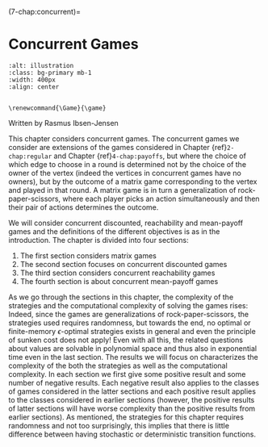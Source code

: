 (7-chap:concurrent)=
# Concurrent Games

```{image} ./../Illustrations/7.jpg
:alt: illustration
:class: bg-primary mb-1
:width: 400px
:align: center
```

```{math}

\renewcommand{\Game}{\game}

```


Written by Rasmus Ibsen-Jensen



This chapter considers concurrent games. The concurrent games we consider are extensions of the games considered in Chapter {ref}`2-chap:regular` and Chapter {ref}`4-chap:payoffs`, but where the choice of which edge to choose in a round is determined not by the choice of the owner of the vertex (indeed the vertices in concurrent games have no owners), but by the outcome of a matrix game corresponding to the vertex and played in that round. 
A matrix game is in turn a generalization of rock-paper-scissors, where each player picks an action simultaneously and then their pair of actions determines the outcome.

We will consider concurrent discounted, reachability and mean-payoff games and the definitions of the different objectives is as in the introduction. 
The chapter is divided into four sections:

1.  The first section considers matrix games
2.  The second section focuses on concurrent discounted games
3.  The third section considers concurrent reachability games
4.  The fourth section is about concurrent mean-payoff games

As we go through the sections in this chapter, the complexity of the strategies and the computational complexity of solving the games rises: Indeed, since the games are generalizations of rock-paper-scissors, the strategies used requires randomness, but towards the end, no optimal or finite-memory $\epsilon$-optimal strategies exists in general and even the principle of sunken cost does not apply! 
Even with all this, the related questions about values are solvable in polynomial space and thus also in exponential time even in the last section.
The results we will focus on characterizes the complexity of the both the strategies as well as the computational complexity.
In each section we first give some positive result and some number of negative results. Each negative result also applies to the classes of games considered in the latter sections and each positive result applies to the classes considered in earlier sections (however, the positive results of latter sections will have worse complexity than the positive results from earlier sections).
As mentioned, the strategies for this chapter requires randomness and not too surprisingly, this implies that there is little difference between having stochastic or deterministic transition functions.













